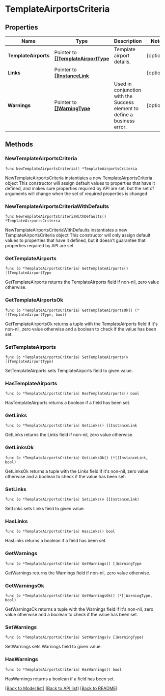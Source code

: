 # TemplateAirportsCriteria

## Properties

Name | Type | Description | Notes
------------ | ------------- | ------------- | -------------
**TemplateAirports** | Pointer to [**[]TemplateAirportType**](TemplateAirportType.md) | Template airport details. | [optional] 
**Links** | Pointer to [**[]InstanceLink**](InstanceLink.md) |  | [optional] 
**Warnings** | Pointer to [**[]WarningType**](WarningType.md) | Used in conjunction with the Success element to define a business error. | [optional] 

## Methods

### NewTemplateAirportsCriteria

`func NewTemplateAirportsCriteria() *TemplateAirportsCriteria`

NewTemplateAirportsCriteria instantiates a new TemplateAirportsCriteria object
This constructor will assign default values to properties that have it defined,
and makes sure properties required by API are set, but the set of arguments
will change when the set of required properties is changed

### NewTemplateAirportsCriteriaWithDefaults

`func NewTemplateAirportsCriteriaWithDefaults() *TemplateAirportsCriteria`

NewTemplateAirportsCriteriaWithDefaults instantiates a new TemplateAirportsCriteria object
This constructor will only assign default values to properties that have it defined,
but it doesn't guarantee that properties required by API are set

### GetTemplateAirports

`func (o *TemplateAirportsCriteria) GetTemplateAirports() []TemplateAirportType`

GetTemplateAirports returns the TemplateAirports field if non-nil, zero value otherwise.

### GetTemplateAirportsOk

`func (o *TemplateAirportsCriteria) GetTemplateAirportsOk() (*[]TemplateAirportType, bool)`

GetTemplateAirportsOk returns a tuple with the TemplateAirports field if it's non-nil, zero value otherwise
and a boolean to check if the value has been set.

### SetTemplateAirports

`func (o *TemplateAirportsCriteria) SetTemplateAirports(v []TemplateAirportType)`

SetTemplateAirports sets TemplateAirports field to given value.

### HasTemplateAirports

`func (o *TemplateAirportsCriteria) HasTemplateAirports() bool`

HasTemplateAirports returns a boolean if a field has been set.

### GetLinks

`func (o *TemplateAirportsCriteria) GetLinks() []InstanceLink`

GetLinks returns the Links field if non-nil, zero value otherwise.

### GetLinksOk

`func (o *TemplateAirportsCriteria) GetLinksOk() (*[]InstanceLink, bool)`

GetLinksOk returns a tuple with the Links field if it's non-nil, zero value otherwise
and a boolean to check if the value has been set.

### SetLinks

`func (o *TemplateAirportsCriteria) SetLinks(v []InstanceLink)`

SetLinks sets Links field to given value.

### HasLinks

`func (o *TemplateAirportsCriteria) HasLinks() bool`

HasLinks returns a boolean if a field has been set.

### GetWarnings

`func (o *TemplateAirportsCriteria) GetWarnings() []WarningType`

GetWarnings returns the Warnings field if non-nil, zero value otherwise.

### GetWarningsOk

`func (o *TemplateAirportsCriteria) GetWarningsOk() (*[]WarningType, bool)`

GetWarningsOk returns a tuple with the Warnings field if it's non-nil, zero value otherwise
and a boolean to check if the value has been set.

### SetWarnings

`func (o *TemplateAirportsCriteria) SetWarnings(v []WarningType)`

SetWarnings sets Warnings field to given value.

### HasWarnings

`func (o *TemplateAirportsCriteria) HasWarnings() bool`

HasWarnings returns a boolean if a field has been set.


[[Back to Model list]](../README.md#documentation-for-models) [[Back to API list]](../README.md#documentation-for-api-endpoints) [[Back to README]](../README.md)


